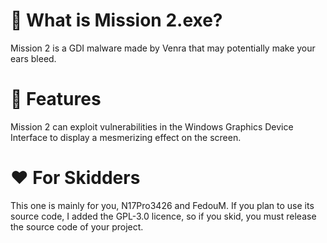 # 🤔 What is Mission 2.exe?
Mission 2 is a GDI malware made by Venra that may potentially make your ears bleed.

# 🦠 Features
Mission 2 can exploit vulnerabilities in the Windows Graphics Device Interface to display a mesmerizing effect on the screen.


# ❤️ For Skidders
This one is mainly for you, N17Pro3426 and FedouM. If you plan to use its source code, I added the GPL-3.0 licence, so if you skid, you must release the source code of your project.
